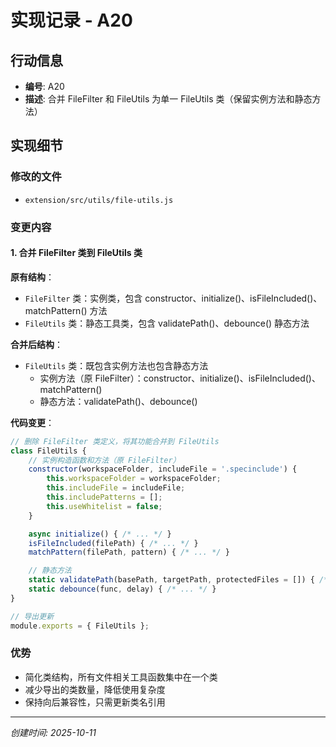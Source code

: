 # 实现记录 - A20

## 行动信息
- **编号**: A20
- **描述**: 合并 FileFilter 和 FileUtils 为单一 FileUtils 类（保留实例方法和静态方法）

## 实现细节

### 修改的文件
- `extension/src/utils/file-utils.js`

### 变更内容

#### 1. 合并 FileFilter 类到 FileUtils 类

**原有结构**：
- `FileFilter` 类：实例类，包含 constructor、initialize()、isFileIncluded()、matchPattern() 方法
- `FileUtils` 类：静态工具类，包含 validatePath()、debounce() 静态方法

**合并后结构**：
- `FileUtils` 类：既包含实例方法也包含静态方法
  - 实例方法（原 FileFilter）：constructor、initialize()、isFileIncluded()、matchPattern()
  - 静态方法：validatePath()、debounce()

**代码变更**：
```javascript
// 删除 FileFilter 类定义，将其功能合并到 FileUtils
class FileUtils {
    // 实例构造函数和方法（原 FileFilter）
    constructor(workspaceFolder, includeFile = '.specinclude') {
        this.workspaceFolder = workspaceFolder;
        this.includeFile = includeFile;
        this.includePatterns = [];
        this.useWhitelist = false;
    }

    async initialize() { /* ... */ }
    isFileIncluded(filePath) { /* ... */ }
    matchPattern(filePath, pattern) { /* ... */ }

    // 静态方法
    static validatePath(basePath, targetPath, protectedFiles = []) { /* ... */ }
    static debounce(func, delay) { /* ... */ }
}

// 导出更新
module.exports = { FileUtils };
```

### 优势
- 简化类结构，所有文件相关工具函数集中在一个类
- 减少导出的类数量，降低使用复杂度
- 保持向后兼容性，只需更新类名引用

---
*创建时间: 2025-10-11*
